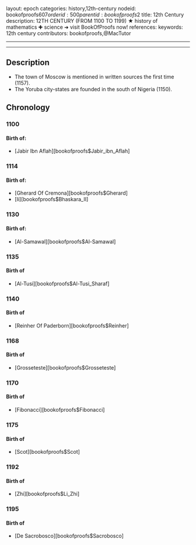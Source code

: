 layout: epoch
categories: history,12th-century
nodeid: bookofproofs$607
orderid: 500
parentid: bookofproofs$2
title: 12th Century
description: 12TH CENTURY (FROM 1100 TO 1199) ★ history of mathematics ✚ science ➜ visit BookOfProofs now!
references: 
keywords: 12th century
contributors: bookofproofs,@MacTutor


---


---
## Description 
* The town of Moscow is mentioned in written sources the first time (1157).
* The Yoruba city-states are founded in the south of Nigeria (1150).

## Chronology
### 1100
#### Birth of:
* [Jabir Ibn Aflah][bookofproofs$Jabir_ibn_Aflah]

### 1114
#### Birth of:
* [Gherard Of Cremona][bookofproofs$Gherard]
* [Ii][bookofproofs$Bhaskara_II]

### 1130
#### Birth of:
* [Al-Samawal][bookofproofs$Al-Samawal]

### 1135
#### Birth of
* [Al-Tusi][bookofproofs$Al-Tusi_Sharaf]

### 1140
#### Birth of
* [Reinher Of Paderborn][bookofproofs$Reinher]

### 1168
#### Birth of
* [Grosseteste][bookofproofs$Grosseteste]

### 1170
#### Birth of
* [Fibonacci][bookofproofs$Fibonacci]

### 1175
#### Birth of
* [Scot][bookofproofs$Scot]

### 1192
#### Birth of
* [Zhi][bookofproofs$Li_Zhi]

### 1195
#### Birth of
* [De Sacrobosco][bookofproofs$Sacrobosco]
